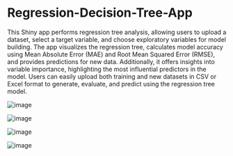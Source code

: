 # Regression-Decision-Tree-App
This Shiny app performs regression tree analysis, allowing users to upload a dataset, select a target variable, and choose exploratory variables for model building. The app visualizes the regression tree, calculates model accuracy using Mean Absolute Error (MAE) and Root Mean Squared Error (RMSE), and provides predictions for new data. Additionally, it offers insights into variable importance, highlighting the most influential predictors in the model. Users can easily upload both training and new datasets in CSV or Excel format to generate, evaluate, and predict using the regression tree model.

![image](https://github.com/user-attachments/assets/60503026-f463-44d5-9084-2afd42dafba8)

![image](https://github.com/user-attachments/assets/86a1ddb9-e6ba-433b-8f30-554ff4d0deee)


![image](https://github.com/user-attachments/assets/c1b3cbe8-453e-45c9-9d83-331c4c306cfd)

![image](https://github.com/user-attachments/assets/54eb0bdf-f333-4dd3-ad60-b3ac4db81ba5)
